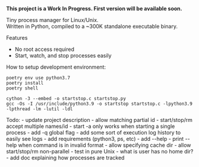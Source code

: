 **This project is a Work In Progress. First version will be available soon.**

Tiny process manager for Linux/Unix.  
Written in Python, compiled to a ~300K standalone executable binary.

Features
- No root access required
- Start, watch, and stop processes easily

How to setup development environment:
```
poetry env use python3.7
poetry install
poetry shell
```

```
cython -3 --embed -o startstop.c startstop.py
gcc -Os -I /usr/include/python3.9 -o startstop startstop.c -lpython3.9 -lpthread -lm -lutil -ldl
```

Todo:
    - update project description
    - allow matching partial id
    - start/stop/rm accept multiple names/id
    - start -a only works when starting a single process
    - add -q global flag
    - add some sort of execution log history to easily see logs
    - add requirements (python3, ps, etc)
    - add --help
    - print --help when command is in invalid format
    - allow specifying cache dir
    - allow start/stop/rm non-parallel
    - test in pure Unix
    - what is user has no home dir?
    - add doc explaining how processes are tracked
